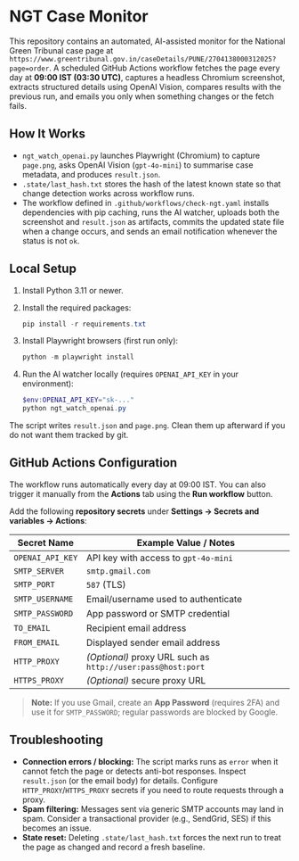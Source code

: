 # NGT Case Monitor

This repository contains an automated, AI-assisted monitor for the National Green Tribunal case page at `https://www.greentribunal.gov.in/caseDetails/PUNE/2704138000312025?page=order`. A scheduled GitHub Actions workflow fetches the page every day at **09:00 IST (03:30 UTC)**, captures a headless Chromium screenshot, extracts structured details using OpenAI Vision, compares results with the previous run, and emails you only when something changes or the fetch fails.

## How It Works

- `ngt_watch_openai.py` launches Playwright (Chromium) to capture `page.png`, asks OpenAI Vision (`gpt-4o-mini`) to summarise case metadata, and produces `result.json`.
- `.state/last_hash.txt` stores the hash of the latest known state so that change detection works across workflow runs.
- The workflow defined in `.github/workflows/check-ngt.yaml` installs dependencies with pip caching, runs the AI watcher, uploads both the screenshot and `result.json` as artifacts, commits the updated state file when a change occurs, and sends an email notification whenever the status is not `ok`.

## Local Setup

1. Install Python 3.11 or newer.
2. Install the required packages:

   ```powershell
   pip install -r requirements.txt
   ```

3. Install Playwright browsers (first run only):

   ```powershell
   python -m playwright install
   ```

4. Run the AI watcher locally (requires `OPENAI_API_KEY` in your environment):

   ```powershell
   $env:OPENAI_API_KEY="sk-..."
   python ngt_watch_openai.py
   ```

The script writes `result.json` and `page.png`. Clean them up afterward if you do not want them tracked by git.

## GitHub Actions Configuration

The workflow runs automatically every day at 09:00 IST. You can also trigger it manually from the **Actions** tab using the **Run workflow** button.

Add the following **repository secrets** under **Settings → Secrets and variables → Actions**:

| Secret Name       | Example Value / Notes                                   |
|-------------------|---------------------------------------------------------|
| `OPENAI_API_KEY`  | API key with access to `gpt-4o-mini`                     |
| `SMTP_SERVER`     | `smtp.gmail.com`                                         |
| `SMTP_PORT`       | `587` (TLS)                                             |
| `SMTP_USERNAME`   | Email/username used to authenticate                      |
| `SMTP_PASSWORD`   | App password or SMTP credential                          |
| `TO_EMAIL`        | Recipient email address                                  |
| `FROM_EMAIL`      | Displayed sender email address                           |
| `HTTP_PROXY`      | *(Optional)* proxy URL such as `http://user:pass@host:port` |
| `HTTPS_PROXY`     | *(Optional)* secure proxy URL                             |

> **Note:** If you use Gmail, create an **App Password** (requires 2FA) and use it for `SMTP_PASSWORD`; regular passwords are blocked by Google.

## Troubleshooting

- **Connection errors / blocking:** The script marks runs as `error` when it cannot fetch the page or detects anti-bot responses. Inspect `result.json` (or the email body) for details. Configure `HTTP_PROXY`/`HTTPS_PROXY` secrets if you need to route requests through a proxy.
- **Spam filtering:** Messages sent via generic SMTP accounts may land in spam. Consider a transactional provider (e.g., SendGrid, SES) if this becomes an issue.
- **State reset:** Deleting `.state/last_hash.txt` forces the next run to treat the page as changed and record a fresh baseline.
